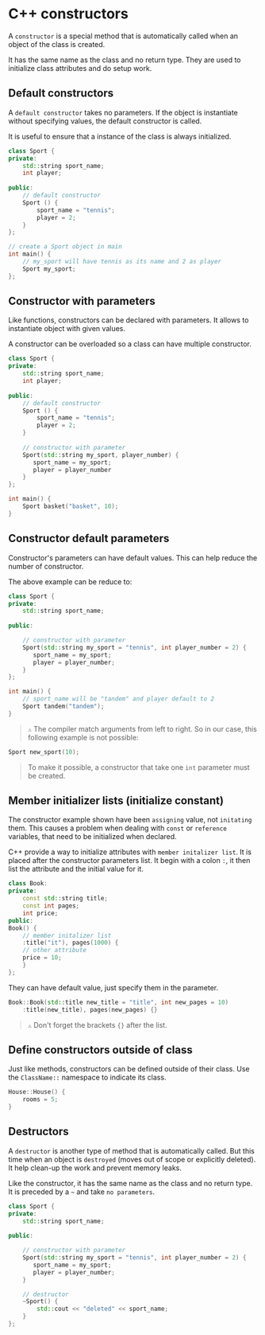 # C++ constructors

A `constructor` is a special method that is automatically called when an object of the
class is created.

It has the same name as the class and no return type. They are used to initialize class attributes and do setup work.

## Default constructors

A `default constructor` takes no parameters. If the object is instantiate without specifying values,
the default constructor is called.

It is useful to ensure that a instance of the class is always initialized.

```cpp
class Sport {
private:
    std::string sport_name;
    int player;
    
public:
    // default constructor 
    Sport () {
        sport_name = "tennis";
        player = 2;
    }
};

// create a Sport object in main
int main() {
    // my_sport will have tennis as its name and 2 as player
    Sport my_sport;
};
```
## Constructor with parameters

Like functions, constructors can be declared with parameters.
It allows to instantiate object with given values.

A constructor can be overloaded so a class can have multiple constructor.


```cpp
class Sport {
private:
    std::string sport_name;
    int player;
    
public:
    // default constructor
    Sport () {
        sport_name = "tennis";
        player = 2;
    }
    
    // constructor with parameter
    Sport(std::string my_sport, player_number) {
       sport_name = my_sport; 
       player = player_number
    }
};

int main() {
    Sport basket("basket", 10);
}
```
## Constructor default parameters

Constructor's parameters can have default values. This can help reduce the number of constructor.

The above example can be reduce to:

```cpp
class Sport {
private:
    std::string sport_name;
    
public:

    // constructor with parameter
    Sport(std::string my_sport = "tennis", int player_number = 2) {
       sport_name = my_sport; 
       player = player_number;
    }
};

int main() {
    // sport_name will be "tandem" and player default to 2
    Sport tandem("tandem");
}
```
> `⚠` The compiler match arguments from left to right. So in our case, this following example is not possible:

```cpp
Sport new_sport(10);
```
> To make it possible, a constructor that take one `int` parameter must be created.

## Member initializer lists (initialize constant)

The constructor example shown have been `assigning` value, not `initating` them.
This causes a problem when dealing with `const` or `reference` variables, that need to be initialized when declared.

C++ provide a way to initialize attributes with `member initalizer list`.
It is placed after the constructor parameters list. It begin with a colon `:`, it then list 
the attribute and the initial value for it.

```cpp
class Book:
private:
    const std::string title;
    const int pages;
    int price;
public:
Book() {
    // member initalizer list
    :title("it"), pages(1000) {
    // other attribute
    price = 10;
    }
};
```
They can have default value, just specify them in the parameter.

```cpp
Book::Book(std::title new_title = "title", int new_pages = 10) 
    :title(new_title), pages(new_pages) {}
```
>`⚠` Don't forget the brackets `{}` after the list.


## Define constructors outside of class

Just like methods, constructors can be defined outside of their class. 
Use the `ClassName::` namespace to indicate its class.

```cpp
House::House() {
    rooms = 5;
}
```

## Destructors

A `destructor` is another type of method that is automatically called. But this time when
an object is `destroyed` (moves out of scope or explicitly deleted).
It help clean-up the work and prevent memory leaks.

Like the constructor, it has the same name as the class and no return type.
It is preceded by a `~` and take `no parameters`.

```cpp
class Sport {
private:
    std::string sport_name;
    
public:

    // constructor with parameter
    Sport(std::string my_sport = "tennis", int player_number = 2) {
       sport_name = my_sport; 
       player = player_number;
    }

    // destructor
    ~Sport() {
        std::cout << "deleted" << sport_name;
    }
};

